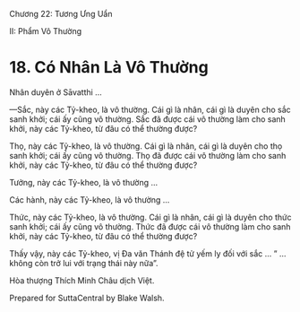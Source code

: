  

Chương 22: Tương Ưng Uẩn

II: Phẩm Vô Thường

# 18\. Có Nhân Là Vô Thường

Nhân duyên ở Sāvatthi …

—Sắc, này các Tỷ-kheo, là vô thường. Cái gì là nhân, cái gì là duyên cho sắc sanh khởi; cái ấy cũng vô thường. Sắc đã được cái vô thường làm cho sanh khởi, này các Tỷ-kheo, từ đâu có thể thường được?

Thọ, này các Tỷ-kheo, là vô thường. Cái gì là nhân, cái gì là duyên cho thọ sanh khởi; cái ấy cũng vô thường. Thọ đã được cái vô thường làm cho sanh khởi, này các Tỷ-kheo, từ đâu có thể thường được?

Tưởng, này các Tỷ-kheo, là vô thường …

Các hành, này các Tỷ-kheo, là vô thường …

Thức, này các Tỷ-kheo, là vô thường. Cái gì là nhân, cái gì là duyên cho thức sanh khởi; cái ấy cũng vô thường. Thức đã được cái vô thường làm cho sanh khởi, này các Tỷ-kheo, từ đâu có thể thường được?

Thấy vậy, này các Tỷ-kheo, vị Ða văn Thánh đệ tử yếm ly đối với sắc … ” … không còn trở lui với trạng thái này nữa”.

Hòa thượng Thích Minh Châu dịch Việt.

Prepared for SuttaCentral by Blake Walsh.